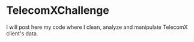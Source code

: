 # TelecomXChallenge
I will post here my code where I clean, analyze and manipulate TelecomX client's data.
